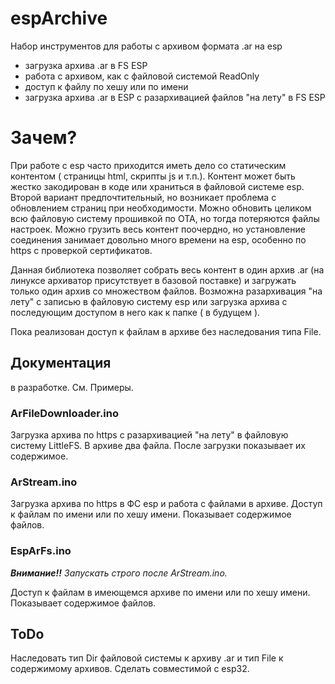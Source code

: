 # espArchive

Набор инструментов для работы с архивом формата .ar на esp
 - загрузка архива .ar в FS ESP
 - работа с архивом, как с файловой системой ReadOnly
  - доступ к файлу по хешу или по имени
 - загрузка архива .ar в ESP с разархивацией файлов "на лету" в FS ESP

# Зачем?

При работе с esp часто приходится иметь дело со статическим контентом ( страницы html, скрипты js и т.п.). Контент может быть жестко закодирован в коде или храниться в файловой системе esp. Второй вариант предпочтительный, но возникает проблема с обновлением страниц при необходимости. Можно обновить целиком всю файловую систему прошивкой по OTA, но тогда потеряются файлы настроек. 
Можно грузить весь контент поочердно, но установление соединения занимает довольно много времени на esp, особенно по https с проверкой сертификатов.

Данная библиотека позволяет собрать весь контент в один архив .ar (на линуксе архиватор присутствует в базовой поставке) и загружать только один архив со множеством файлов.
Возможна разархивация "на лету" с записью в файловую систему esp или загрузка архива с последующим доступом в него как к папке ( в будущем ). 

Пока реализован доступ к файлам в архиве без наследования типа File.

## Документация

в разработке. См. Примеры.

### ArFileDownloader.ino
Загрузка архива по https с разархивацией "на лету" в файловую систему LittleFS.
В архиве два файла. После загрузки показывает их содержимое.

### ArStream.ino
Загрузка архива по https в ФС esp и работа с файлами в архиве. 
Доступ к файлам по имени или по хешу имени.
Показывает содержимое файлов.

### EspArFs.ino
***Внимание!!*** *Запускать строго после ArStream.ino.*

Доступ к файлам в имеющемся архиве по имени или по хешу имени.
Показывает содержимое файлов.

## ToDo

Наследовать тип Dir файловой системы к архиву .ar и тип File к содержимому архивов.
Сделать совместимой с esp32.